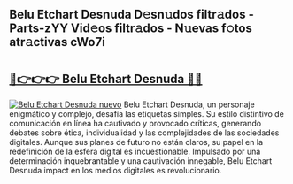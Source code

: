 ## Belu Etchart Desnuda D𝚎sn𝚞dos filtr𝚊dos - Parts-zYY Vid𝚎os filtr𝚊dos - N𝚞evas f𝚘tos atr𝚊ctivas cWo7i

# <h2><a href="http://mb2wgz.tromn.icu/?c=Belu+Etchart+Desnuda">🔗👉👉👉 Belu Etchart Desnuda 🔗🔗</a></h2>

[![Belu Etchart Desnuda nuevo](https://i.imgur.com/pEAQMta.gif)](http://mb2wgz.tromn.icu/?c=Belu+Etchart+Desnuda)
Belu Etchart Desnuda, un personaje enigmático y complejo, desafía las etiquetas simples. Su estilo distintivo de comunicación en línea ha cautivado y provocado críticas, generando debates sobre ética, individualidad y las complejidades de las sociedades digitales. Aunque sus planes de futuro no están claros, su papel en la redefinición de la esfera digital es incuestionable. Impulsado por una determinación inquebrantable y una cautivación innegable, Belu Etchart Desnuda impact en los medios digitales es revolucionario.
